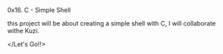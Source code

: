 0x16. C - Simple Shell

this project will be about creating a simple shell with C, I will collaborate withe Kuzi. 

</Let's Go!!>
